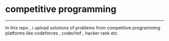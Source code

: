 # competitive programming
***
In this repo , i upload solutions of problems from competitive programming platforms like codeforces , codechef , hacker rank etc.
